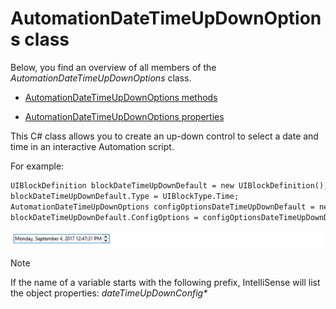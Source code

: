 # AutomationDateTimeUpDownOptions class

Below, you find an overview of all members of the *AutomationDateTimeUpDownOptions* class.

- [AutomationDateTimeUpDownOptions methods](AutomationDateTimeUpDownOptions_methods.md)

- [AutomationDateTimeUpDownOptions properties](AutomationDateTimeUpDownOptions_properties.md)

This C# class allows you to create an up-down control to select a date and time in an interactive Automation script.

For example:

```txt
UIBlockDefinition blockDateTimeUpDownDefault = new UIBlockDefinition();
blockDateTimeUpDownDefault.Type = UIBlockType.Time;
AutomationDateTimeUpDownOptions configOptionsDateTimeUpDownDefault = new AutomationDateTimeUpDownOptions();
blockDateTimeUpDownDefault.ConfigOptions = configOptionsDateTimeUpDownDefault;
```

![](../../images/datetimeupdown_example.png)



> [!NOTE]
> If the name of a variable starts with the following prefix, IntelliSense will list the object properties: *dateTimeUpDownConfig\**
>
